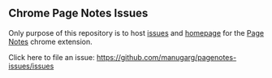 ## Chrome Page Notes Issues

Only purpose of this repository is to host [issues](https://github.com/manugarg/pagenotes-issues/issues) and [homepage](http://pagenotes.manugarg.com) for the [Page Notes](https://chrome.google.com/webstore/detail/page-notes/omjdheidbhoghpfdnndkgoelfiogjfla?hl=en-US) chrome extension.

Click here to file an issue: https://github.com/manugarg/pagenotes-issues/issues
